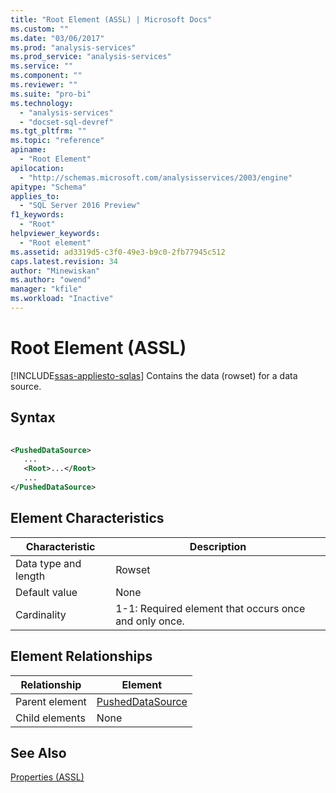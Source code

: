 ```yaml
---
title: "Root Element (ASSL) | Microsoft Docs"
ms.custom: ""
ms.date: "03/06/2017"
ms.prod: "analysis-services"
ms.prod_service: "analysis-services"
ms.service: ""
ms.component: ""
ms.reviewer: ""
ms.suite: "pro-bi"
ms.technology: 
  - "analysis-services"
  - "docset-sql-devref"
ms.tgt_pltfrm: ""
ms.topic: "reference"
apiname: 
  - "Root Element"
apilocation: 
  - "http://schemas.microsoft.com/analysisservices/2003/engine"
apitype: "Schema"
applies_to: 
  - "SQL Server 2016 Preview"
f1_keywords: 
  - "Root"
helpviewer_keywords: 
  - "Root element"
ms.assetid: ad3319d5-c3f0-49e3-b9c0-2fb77945c512
caps.latest.revision: 34
author: "Minewiskan"
ms.author: "owend"
manager: "kfile"
ms.workload: "Inactive"
---
```

# Root Element (ASSL)
[!INCLUDE[ssas-appliesto-sqlas](../../../includes/ssas-appliesto-sqlas.md)]
  Contains the data (rowset) for a data source.  
  
## Syntax  
  
```xml  
  
<PushedDataSource>  
   ...  
   <Root>...</Root>  
   ...  
</PushedDataSource>  
```  
  
## Element Characteristics  
  
|Characteristic|Description|  
|--------------------|-----------------|  
|Data type and length|Rowset|  
|Default value|None|  
|Cardinality|1-1: Required element that occurs once and only once.|  
  
## Element Relationships  
  
|Relationship|Element|  
|------------------|-------------|  
|Parent element|[PushedDataSource](../../../analysis-services/scripting/data-type/pusheddatasource-data-type-assl.md)|  
|Child elements|None|  
  
## See Also  
 [Properties &#40;ASSL&#41;](../../../analysis-services/scripting/properties/properties-assl.md)  
  
  
